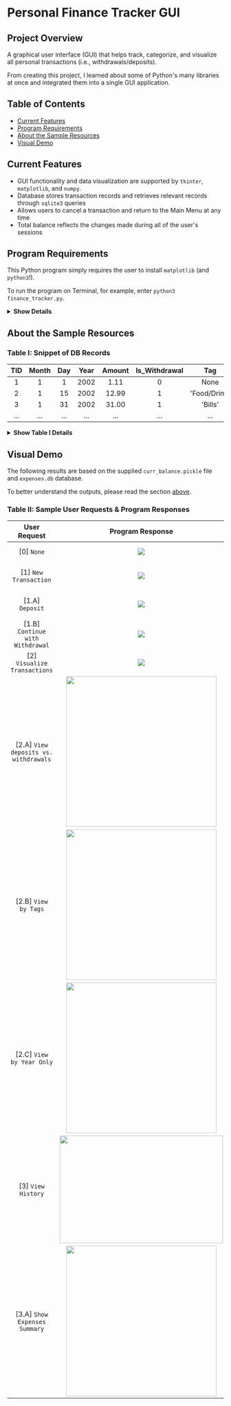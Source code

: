 # Personal Finance Tracker GUI

## Project Overview
A graphical user interface (GUI) that helps track, categorize, and visualize all personal transactions (i.e., withdrawals/deposits).

From creating this project, I learned about some of Python's many libraries at once and integrated them into a single GUI application. 

## Table of Contents
* [Current Features](https://github.com/jschhie/expenseTracker/#current-features)
* [Program Requirements](https://github.com/jschhie/expenseTracker/#program-requirements)
* [About the Sample Resources](https://github.com/jschhie/expenseTracker/#about-the-sample-resources)
* [Visual Demo](https://github.com/jschhie/expenseTracker/#visual-demo)

## Current Features
- GUI functionality and data visualization are supported by ```tkinter```, ```matplotlib```, and ```numpy```.
- Database stores transaction records and retrieves relevant records through ```sqlite3``` queries
- Allows users to cancel a transaction and return to the Main Menu at any time
- Total balance reflects the changes made during all of the user's sessions

## Program Requirements
This Python program simply requires the user to install ```matplotlib``` (and ```python3```!). 

To run the program on Terminal, for example, enter ``` python3 finance_tracker.py ```.

<details><summary><b>Show Details</b></summary>

As-is, the program has been initialized with some sample transactions, which are stored in the database ```expenses.db``` and ```curr_balance.pickle``` file. Alternatively, the user may provide their own input and "reset" the program's state. To do so, they need not download those two aforementioned files. The ```ExpenseTracker``` would then be emptied with a balance of $0.00.

</details>

## About the Sample Resources
### Table I: Snippet of DB Records
| TID | Month | Day | Year | Amount | Is_Withdrawal | Tag |
| :---: | :---: | :---: | :---:| :---: | :---: | :---:|
| 1 | 1 | 1 | 2002 | 1.11 | 0 | None |
| 2 | 1 | 15 | 2002 | 12.99 | 1 | 'Food/Drink' |
| 3 | 1	| 31 | 2002	| 31.00 | 1	| 'Bills' | 
| ... | ...	| ... | ...	| ... | ...	| ... | 


<details><summary><b>Show Table I Details</b></summary>

Table I is a snippet of the ```sample_records.csv```. See the [updated_demos](https://github.com/jschhie/expenseTracker/tree/master/updated_demos) for the full list of records.

Each record represents a successful transaction and is identified by a Transaction ID, or *TID*. 

In particular, the *Is_Withdrawal* field stores a boolean, which indicates if the *Amount* was deposited or withdrawn on the specified date. The last field, *Tag*, pertains to money withdrawals only. By default, the last two fields will be set to False/None for all deposits, respectively.

The current implementation has six available tags as follows: 'Shopping', 'Health', 'Bills', 'Travel', 'Food/Drink', and 'Other'. 

Lastly, *Month* is a digit, *k* that correponds to the *k*th calendar month. For example, if *k*=12, the respective record was committed on the 12th month--namely, December.

</details>

## Visual Demo
The following results are based on the supplied ```curr_balance.pickle``` file and ```expenses.db``` database. 

To better understand the outputs, please read the section [above](https://github.com/jschhie/expenseTracker/#about-the-sample-resources).

### Table II: Sample User Requests & Program Responses
| User Request | Program Response | Key Notes |
| :---: | :---: | :---: |
| [0] ```None``` | <img src="https://github.com/jschhie/expenseTracker/blob/master/updated_demos/valid_txns/new_main_menu.png"> | (Initial Program State) |
| [1] ```New Transaction``` | <img src="https://github.com/jschhie/expenseTracker/blob/master/updated_demos/valid_txns/new_txn_page.png"> | Choose to deposit/withdraw amount |
| [1.A] ```Deposit``` | <img src="https://github.com/jschhie/expenseTracker/blob/master/updated_demos/valid_txns/successful_deposit.png"> | Program will notify user of successful deposit/withdrawal | 
| [1.B] ```Continue with Withdrawal``` | <img src="https://github.com/jschhie/expenseTracker/blob/master/updated_demos/valid_txns/choose_tag_page.png"> | Associate transaction with a Tag |
| [2] ```Visualize Transactions``` | <img src="https://github.com/jschhie/expenseTracker/blob/master/updated_demos/valid_txns/new_view_history_page.png"> | Choose viewing mode |
| [2.A] ```View deposits vs. withdrawals```| <img src="https://github.com/jschhie/expenseTracker/blob/master/updated_demos/valid_txns/sample_all_txns.png" width="350" height="350"> | In this case, view report for January 2002 |  
| [2.B] ```View by Tags```| <img src="https://github.com/jschhie/expenseTracker/blob/master/updated_demos/valid_txns/sample_by_tags.png" width="350" height="350"> | In this case, view report for January 2002, by tags | 
| [2.C] ```View by Year Only```| <img src="https://github.com/jschhie/expenseTracker/blob/master/updated_demos/valid_txns/new_bar_chart.png" width="350" height="350"> | Here, view report for Year=2002 as a whole (Group by Transaction Type and Month) |
| [3] ``` View History ``` | <img src="https://github.com/jschhie/expenseTracker/blob/master/updated_demos/valid_txns/summary_input.png" width="380" height="250"> | Get details on records for January 2002 |
| [3.A] ``` Show Expenses Summary ``` | <img src="https://github.com/jschhie/expenseTracker/blob/master/updated_demos/valid_txns/show_more_records.png" width="350" height="350">| Display details for first 10 records for January 2002. User can optionally see next 10 records by clicking the 'Show More Records' button. | 


